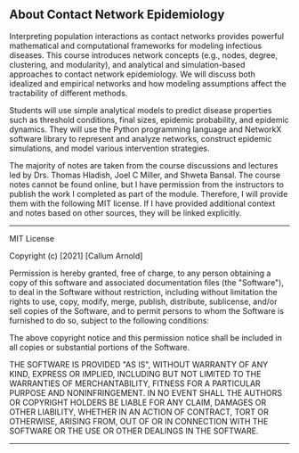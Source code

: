 ## About Contact Network Epidemiology

Interpreting population interactions as contact networks provides powerful
mathematical and computational frameworks for modeling infectious diseases.
This course introduces network concepts (e.g., nodes, degree, clustering, and
modularity), and analytical and simulation-based approaches to contact network
epidemiology. We will discuss both idealized and empirical networks and how
modeling assumptions affect the tractability of different methods.

Students will use simple analytical models to predict disease properties such as
threshold conditions, final sizes, epidemic probability, and epidemic dynamics.
They will use the Python programming language and NetworkX software library to
represent and analyze networks, construct epidemic simulations, and model
various intervention strategies.

The majority of notes are taken from the course discussions and lectures led by 
Drs. Thomas Hladish, Joel C Miller, and Shweta Bansal. The course notes cannot
be found online, but I have permission from the instructors to publish the work
I completed as part of the module. Therefore, I will provide them with the
following MIT license. If I have provided additional context and notes based on
other sources, they will be linked explicitly.

--------

MIT License

Copyright (c) [2021] [Callum Arnold]

Permission is hereby granted, free of charge, to any person obtaining a copy
of this software and associated documentation files (the "Software"), to deal
in the Software without restriction, including without limitation the rights
to use, copy, modify, merge, publish, distribute, sublicense, and/or sell
copies of the Software, and to permit persons to whom the Software is
furnished to do so, subject to the following conditions:

The above copyright notice and this permission notice shall be included in all
copies or substantial portions of the Software.

THE SOFTWARE IS PROVIDED "AS IS", WITHOUT WARRANTY OF ANY KIND, EXPRESS OR
IMPLIED, INCLUDING BUT NOT LIMITED TO THE WARRANTIES OF MERCHANTABILITY,
FITNESS FOR A PARTICULAR PURPOSE AND NONINFRINGEMENT. IN NO EVENT SHALL THE
AUTHORS OR COPYRIGHT HOLDERS BE LIABLE FOR ANY CLAIM, DAMAGES OR OTHER
LIABILITY, WHETHER IN AN ACTION OF CONTRACT, TORT OR OTHERWISE, ARISING FROM,
OUT OF OR IN CONNECTION WITH THE SOFTWARE OR THE USE OR OTHER DEALINGS IN THE
SOFTWARE.

--------
